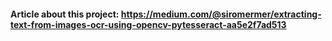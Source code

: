 #### Article about this project: https://medium.com/@siromermer/extracting-text-from-images-ocr-using-opencv-pytesseract-aa5e2f7ad513
